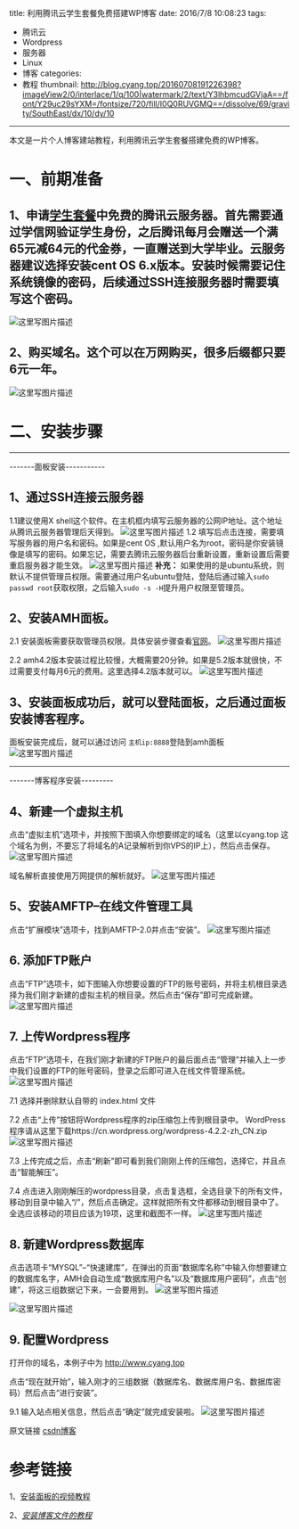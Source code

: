 title: 利用腾讯云学生套餐免费搭建WP博客
date: 2016/7/8 10:08:23
tags:
- 腾讯云
- Wordpress
- 服务器
- Linux
- 博客
categories:
- 教程
thumbnail: http://blog.cyang.top/20160708191226398?imageView2/0/interlace/1/q/100|watermark/2/text/Y3lhbmcudGVjaA==/font/Y29uc29sYXM=/fontsize/720/fill/I0Q0RUVGMQ==/dissolve/69/gravity/SouthEast/dx/10/dy/10
---


本文是一片个人博客建站教程，利用腾讯云学生套餐搭建免费的WP博客。

# 一、前期准备

## 1、申请[学生套餐](http://www.qcloud.com/event/qcloudSchool)中免费的腾讯云服务器。首先需要通过学信网验证学生身份，之后腾讯每月会赠送一个满65元减64元的代金券，一直赠送到大学毕业。云服务器建议选择安装cent OS 6.x版本。安装时候需要记住系统镜像的密码，后续通过SSH连接服务器时需要填写这个密码。
![这里写图片描述](http://blog.cyang.top/20160708191226398?imageView2/0/interlace/1/q/100|watermark/2/text/Y3lhbmcudGVjaA==/font/Y29uc29sYXM=/fontsize/720/fill/I0Q0RUVGMQ==/dissolve/69/gravity/SouthEast/dx/10/dy/10)

<!-- more -->

## 2、购买域名。这个可以在万网购买，很多后缀都只要6元一年。
![这里写图片描述](http://blog.cyang.top/20160708191334898?imageView2/0/interlace/1/q/100|watermark/2/text/Y3lhbmcudGVjaA==/font/Y29uc29sYXM=/fontsize/720/fill/I0Q0RUVGMQ==/dissolve/69/gravity/SouthEast/dx/10/dy/10)


# 二、安装步骤

----------
-------面板安装-----------

## **1、通过SSH连接云服务器**
1.1建议使用X shell这个软件。在主机框内填写云服务器的公网IP地址。这个地址从腾讯云服务器管理后天得到。
![这里写图片描述](http://blog.cyang.top/20160708191504284?imageView2/0/interlace/1/q/100|watermark/2/text/Y3lhbmcudGVjaA==/font/Y29uc29sYXM=/fontsize/720/fill/I0Q0RUVGMQ==/dissolve/69/gravity/SouthEast/dx/10/dy/10)
1.2 填写后点击连接，需要填写服务器的用户名和密码。如果是cent OS ,默认用户名为root，密码是你安装镜像是填写的密码。如果忘记，需要去腾讯云服务器后台重新设置，重新设置后需要重启服务器才能生效。
![这里写图片描述](http://blog.cyang.top/20160708192152214?imageView2/0/interlace/1/q/100|watermark/2/text/Y3lhbmcudGVjaA==/font/Y29uc29sYXM=/fontsize/720/fill/I0Q0RUVGMQ==/dissolve/69/gravity/SouthEast/dx/10/dy/10)
**补充：** 如果使用的是ubuntu系统，则默认不提供管理员权限。需要通过用户名ubuntu登陆，登陆后通过输入`sudo passwd root`获取权限，之后输入`sudo -s -H`提升用户权限至管理员。

## **2、安装AMH面板。**

2.1 安装面板需要获取管理员权限。具体安装步骤查看[官网](
https://amh.sh/install.htm)。
![这里写图片描述](http://blog.cyang.top/20160708192914577?imageView2/0/interlace/1/q/100|watermark/2/text/Y3lhbmcudGVjaA==/font/Y29uc29sYXM=/fontsize/720/fill/I0Q0RUVGMQ==/dissolve/69/gravity/SouthEast/dx/10/dy/10)

 2.2  amh4.2版本安装过程比较慢，大概需要20分钟。如果是5.2版本就很快，不过需要支付每月6元的费用。这里选择4.2版本就可以。
 ![这里写图片描述](http://blog.cyang.top/20160708193102156?imageView2/0/interlace/1/q/100|watermark/2/text/Y3lhbmcudGVjaA==/font/Y29uc29sYXM=/fontsize/720/fill/I0Q0RUVGMQ==/dissolve/69/gravity/SouthEast/dx/10/dy/10)

## **3、安装面板成功后，就可以登陆面板，之后通过面板安装博客程序。**
面板安装完成后，就可以通过访问 `主机ip:8888`登陆到amh面板
![这里写图片描述](http://blog.cyang.top/20160708193313235?imageView2/0/interlace/1/q/100|watermark/2/text/Y3lhbmcudGVjaA==/font/Y29uc29sYXM=/fontsize/720/fill/I0Q0RUVGMQ==/dissolve/69/gravity/SouthEast/dx/10/dy/10)

----------
-------博客程序安装---------

## **4、新建一个虚拟主机**
点击“虚拟主机”选项卡，并按照下图填入你想要绑定的域名（这里以cyang.top 这个域名为例，不要忘了将域名的A记录解析到你VPS的IP上），然后点击保存。
![这里写图片描述](http://blog.cyang.top/20160708193501750?imageView2/0/interlace/1/q/100|watermark/2/text/Y3lhbmcudGVjaA==/font/Y29uc29sYXM=/fontsize/720/fill/I0Q0RUVGMQ==/dissolve/69/gravity/SouthEast/dx/10/dy/10)

域名解析直接使用万网提供的解析就好。
![这里写图片描述](http://blog.cyang.top/20160708200217435?imageView2/0/interlace/1/q/100|watermark/2/text/Y3lhbmcudGVjaA==/font/Y29uc29sYXM=/fontsize/720/fill/I0Q0RUVGMQ==/dissolve/69/gravity/SouthEast/dx/10/dy/10)

## **5、安装AMFTP–在线文件管理工具**
点击“扩展模块”选项卡，找到AMFTP-2.0并点击“安装”。
![这里写图片描述](http://blog.cyang.top/20160708193915193?imageView2/0/interlace/1/q/100|watermark/2/text/Y3lhbmcudGVjaA==/font/Y29uc29sYXM=/fontsize/720/fill/I0Q0RUVGMQ==/dissolve/69/gravity/SouthEast/dx/10/dy/10)

## **6. 添加FTP账户**
点击“FTP”选项卡，如下图输入你想要设置的FTP的账号密码，并将主机根目录选择为我们刚才新建的虚拟主机的根目录。然后点击“保存”即可完成新建。
![这里写图片描述](http://blog.cyang.top/20160708194023675?imageView2/0/interlace/1/q/100|watermark/2/text/Y3lhbmcudGVjaA==/font/Y29uc29sYXM=/fontsize/720/fill/I0Q0RUVGMQ==/dissolve/69/gravity/SouthEast/dx/10/dy/10)


## **7. 上传Wordpress程序**
点击“FTP”选项卡，在我们刚才新建的FTP账户的最后面点击“管理”并输入上一步中我们设置的FTP的账号密码，登录之后即可进入在线文件管理系统。
![这里写图片描述](http://blog.cyang.top/20160708200422215?imageView2/0/interlace/1/q/100|watermark/2/text/Y3lhbmcudGVjaA==/font/Y29uc29sYXM=/fontsize/720/fill/I0Q0RUVGMQ==/dissolve/69/gravity/SouthEast/dx/10/dy/10)


7.1 选择并删除默认自带的 index.html 文件

7.2 点击“上传”按钮将Wordpress程序的zip压缩包上传到根目录中。
WordPress程序请从这里下载https://cn.wordpress.org/wordpress-4.2.2-zh_CN.zip
![这里写图片描述](http://blog.cyang.top/20160708194303557?imageView2/0/interlace/1/q/100|watermark/2/text/Y3lhbmcudGVjaA==/font/Y29uc29sYXM=/fontsize/720/fill/I0Q0RUVGMQ==/dissolve/69/gravity/SouthEast/dx/10/dy/10)

7.3 上传完成之后，点击“刷新”即可看到我们刚刚上传的压缩包，选择它，并且点击“智能解压”。

7.4 点击进入刚刚解压的wordpress目录，点击复选框，全选目录下的所有文件，移动到目录中输入“/”，然后点击确定。这样就把所有文件都移动到根目录中了。
全选应该移动的项目应该为19项，这里和截图不一样。
![这里写图片描述](http://blog.cyang.top/20160708194455294?imageView2/0/interlace/1/q/100|watermark/2/text/Y3lhbmcudGVjaA==/font/Y29uc29sYXM=/fontsize/720/fill/I0Q0RUVGMQ==/dissolve/69/gravity/SouthEast/dx/10/dy/10)


## **8. 新建Wordpress数据库**

点击选项卡“MYSQL”–“快速建库”，在弹出的页面“数据库名称”中输入你想要建立的数据库名字，AMH会自动生成“数据库用户名”以及“数据库用户密码”，点击“创建”，将这三组数据记下来，一会要用到。
![这里写图片描述](http://blog.cyang.top/20160708194655319?imageView2/0/interlace/1/q/100|watermark/2/text/Y3lhbmcudGVjaA==/font/Y29uc29sYXM=/fontsize/720/fill/I0Q0RUVGMQ==/dissolve/69/gravity/SouthEast/dx/10/dy/10)

![这里写图片描述](http://blog.cyang.top/20160708194801112?imageView2/0/interlace/1/q/100|watermark/2/text/Y3lhbmcudGVjaA==/font/Y29uc29sYXM=/fontsize/720/fill/I0Q0RUVGMQ==/dissolve/69/gravity/SouthEast/dx/10/dy/10)

## **9. 配置Wordpress**

打开你的域名，本例子中为 http://www.cyang.top

点击“现在就开始”，输入刚才的三组数据（数据库名、数据库用户名、数据库密码）然后点击“进行安装”。

9.1 输入站点相关信息，然后点击“确定”就完成安装啦。
![这里写图片描述](http://blog.cyang.top/20160708195146446?imageView2/0/interlace/1/q/100|watermark/2/text/Y3lhbmcudGVjaA==/font/Y29uc29sYXM=/fontsize/720/fill/I0Q0RUVGMQ==/dissolve/69/gravity/SouthEast/dx/10/dy/10)


原文链接 [csdn博客](http://blog.csdn.net/u011303443/article/details/51863282)

# 参考链接
1、[安装面板的视频教程](http://yun.baidu.com/share/home?uk=288436188&third=1&view=share#category/type=0)

2、*[安装博客文件的教程](http://www.izcv.com/379.html)*
